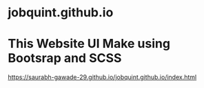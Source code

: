 # jobquint.github.io
# This Website UI Make using Bootsrap and SCSS
https://saurabh-gawade-29.github.io/jobquint.github.io/index.html
